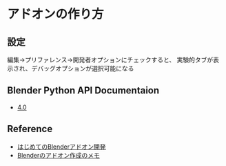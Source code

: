 # アドオンの作り方

## 設定
編集→プリファレンス→開発者オプションにチェックすると、
実験的タブが表示され、デバッグオプションが選択可能になる

## Blender Python API Documentaion
- [4.0](https://docs.blender.org/api/current/index.html)

## Reference
- [はじめてのBlenderアドオン開発](https://colorful-pico.net/introduction-to-addon-development-in-blender/2.8/)
- [Blenderのアドオン作成のメモ](https://x.gd/AetH4)